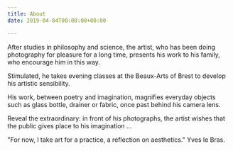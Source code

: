 ```yaml
---
title: About
date: 2019-04-04T00:00:00+00:00

---
```

After studies in philosophy and science, the artist, who has been doing photography for pleasure for a long time, presents his work to his family, who encourage him in this way.

Stimulated, he takes evening classes at the Beaux-Arts of Brest to develop his artistic sensibility.

His work, between poetry and imagination, magnifies everyday objects such as glass bottle, drainer or fabric, once past behind his camera lens.

Reveal the extraordinary: in front of his photographs, the artist wishes that the public gives place to his imagination ...

"For now, I take art for a practice, a reflection on aesthetics." Yves le Bras.
